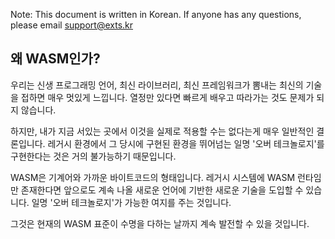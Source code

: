 Note: This document is written in Korean. If anyone has any questions, please email support@exts.kr

## 왜 WASM인가?
우리는 신생 프로그래밍 언어, 최신 라이브러리, 최신 프레임워크가 뽐내는 최신의 기술을 접하면 매우 멋있게 느낍니다. 열정만 있다면 빠르게 배우고 따라가는 것도 문제가 되지 않습니다.

하지만, 내가 지금 서있는 곳에서 이것을 실제로 적용할 수는 없다는게 매우 일반적인 결론입니다. 레거시 환경에서 그 당시에 구현된 환경을 뛰어넘는 일명 '오버 테크놀로지'를 구현한다는 것은 거의 불가능하기 때문입니다.

WASM은 기계어와 가까운 바이트코드의 형태입니다. 레거시 시스템에 WASM 런타임만 존재한다면 앞으로도 계속 나올 새로운 언어에 기반한 새로운 기술을 도입할 수 있습니다. 일명 '오버 테크놀로지'가 가능한 여지를 주는 것입니다.

그것은 현재의 WASM 표준이 수명을 다하는 날까지 계속 발전할 수 있을 것입니다.
